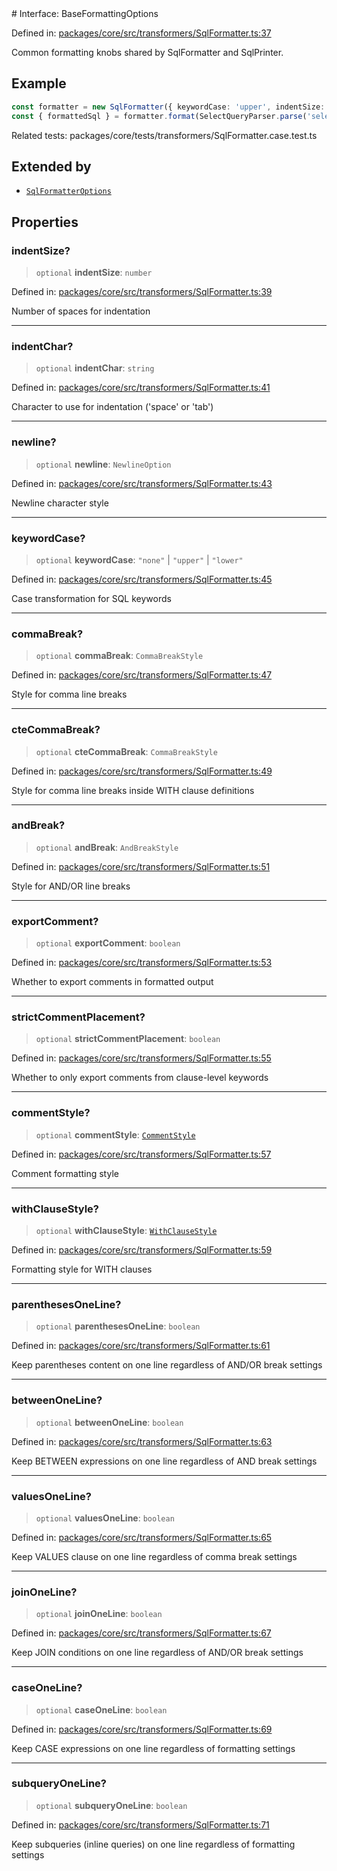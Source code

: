 <div v-pre>
# Interface: BaseFormattingOptions

Defined in: [packages/core/src/transformers/SqlFormatter.ts:37](https://github.com/mk3008/rawsql-ts/blob/3b53f17d700cf976ce5c49b674a04b41eeb14c40/packages/core/src/transformers/SqlFormatter.ts#L37)

Common formatting knobs shared by SqlFormatter and SqlPrinter.

## Example

```typescript
const formatter = new SqlFormatter({ keywordCase: 'upper', indentSize: 4 });
const { formattedSql } = formatter.format(SelectQueryParser.parse('select * from users'));
```
Related tests: packages/core/tests/transformers/SqlFormatter.case.test.ts

## Extended by

- [`SqlFormatterOptions`](SqlFormatterOptions.md)

## Properties

### indentSize?

> `optional` **indentSize**: `number`

Defined in: [packages/core/src/transformers/SqlFormatter.ts:39](https://github.com/mk3008/rawsql-ts/blob/3b53f17d700cf976ce5c49b674a04b41eeb14c40/packages/core/src/transformers/SqlFormatter.ts#L39)

Number of spaces for indentation

***

### indentChar?

> `optional` **indentChar**: `string`

Defined in: [packages/core/src/transformers/SqlFormatter.ts:41](https://github.com/mk3008/rawsql-ts/blob/3b53f17d700cf976ce5c49b674a04b41eeb14c40/packages/core/src/transformers/SqlFormatter.ts#L41)

Character to use for indentation ('space' or 'tab')

***

### newline?

> `optional` **newline**: `NewlineOption`

Defined in: [packages/core/src/transformers/SqlFormatter.ts:43](https://github.com/mk3008/rawsql-ts/blob/3b53f17d700cf976ce5c49b674a04b41eeb14c40/packages/core/src/transformers/SqlFormatter.ts#L43)

Newline character style

***

### keywordCase?

> `optional` **keywordCase**: `"none"` \| `"upper"` \| `"lower"`

Defined in: [packages/core/src/transformers/SqlFormatter.ts:45](https://github.com/mk3008/rawsql-ts/blob/3b53f17d700cf976ce5c49b674a04b41eeb14c40/packages/core/src/transformers/SqlFormatter.ts#L45)

Case transformation for SQL keywords

***

### commaBreak?

> `optional` **commaBreak**: `CommaBreakStyle`

Defined in: [packages/core/src/transformers/SqlFormatter.ts:47](https://github.com/mk3008/rawsql-ts/blob/3b53f17d700cf976ce5c49b674a04b41eeb14c40/packages/core/src/transformers/SqlFormatter.ts#L47)

Style for comma line breaks

***

### cteCommaBreak?

> `optional` **cteCommaBreak**: `CommaBreakStyle`

Defined in: [packages/core/src/transformers/SqlFormatter.ts:49](https://github.com/mk3008/rawsql-ts/blob/3b53f17d700cf976ce5c49b674a04b41eeb14c40/packages/core/src/transformers/SqlFormatter.ts#L49)

Style for comma line breaks inside WITH clause definitions

***

### andBreak?

> `optional` **andBreak**: `AndBreakStyle`

Defined in: [packages/core/src/transformers/SqlFormatter.ts:51](https://github.com/mk3008/rawsql-ts/blob/3b53f17d700cf976ce5c49b674a04b41eeb14c40/packages/core/src/transformers/SqlFormatter.ts#L51)

Style for AND/OR line breaks

***

### exportComment?

> `optional` **exportComment**: `boolean`

Defined in: [packages/core/src/transformers/SqlFormatter.ts:53](https://github.com/mk3008/rawsql-ts/blob/3b53f17d700cf976ce5c49b674a04b41eeb14c40/packages/core/src/transformers/SqlFormatter.ts#L53)

Whether to export comments in formatted output

***

### strictCommentPlacement?

> `optional` **strictCommentPlacement**: `boolean`

Defined in: [packages/core/src/transformers/SqlFormatter.ts:55](https://github.com/mk3008/rawsql-ts/blob/3b53f17d700cf976ce5c49b674a04b41eeb14c40/packages/core/src/transformers/SqlFormatter.ts#L55)

Whether to only export comments from clause-level keywords

***

### commentStyle?

> `optional` **commentStyle**: [`CommentStyle`](../type-aliases/CommentStyle.md)

Defined in: [packages/core/src/transformers/SqlFormatter.ts:57](https://github.com/mk3008/rawsql-ts/blob/3b53f17d700cf976ce5c49b674a04b41eeb14c40/packages/core/src/transformers/SqlFormatter.ts#L57)

Comment formatting style

***

### withClauseStyle?

> `optional` **withClauseStyle**: [`WithClauseStyle`](../type-aliases/WithClauseStyle.md)

Defined in: [packages/core/src/transformers/SqlFormatter.ts:59](https://github.com/mk3008/rawsql-ts/blob/3b53f17d700cf976ce5c49b674a04b41eeb14c40/packages/core/src/transformers/SqlFormatter.ts#L59)

Formatting style for WITH clauses

***

### parenthesesOneLine?

> `optional` **parenthesesOneLine**: `boolean`

Defined in: [packages/core/src/transformers/SqlFormatter.ts:61](https://github.com/mk3008/rawsql-ts/blob/3b53f17d700cf976ce5c49b674a04b41eeb14c40/packages/core/src/transformers/SqlFormatter.ts#L61)

Keep parentheses content on one line regardless of AND/OR break settings

***

### betweenOneLine?

> `optional` **betweenOneLine**: `boolean`

Defined in: [packages/core/src/transformers/SqlFormatter.ts:63](https://github.com/mk3008/rawsql-ts/blob/3b53f17d700cf976ce5c49b674a04b41eeb14c40/packages/core/src/transformers/SqlFormatter.ts#L63)

Keep BETWEEN expressions on one line regardless of AND break settings

***

### valuesOneLine?

> `optional` **valuesOneLine**: `boolean`

Defined in: [packages/core/src/transformers/SqlFormatter.ts:65](https://github.com/mk3008/rawsql-ts/blob/3b53f17d700cf976ce5c49b674a04b41eeb14c40/packages/core/src/transformers/SqlFormatter.ts#L65)

Keep VALUES clause on one line regardless of comma break settings

***

### joinOneLine?

> `optional` **joinOneLine**: `boolean`

Defined in: [packages/core/src/transformers/SqlFormatter.ts:67](https://github.com/mk3008/rawsql-ts/blob/3b53f17d700cf976ce5c49b674a04b41eeb14c40/packages/core/src/transformers/SqlFormatter.ts#L67)

Keep JOIN conditions on one line regardless of AND/OR break settings

***

### caseOneLine?

> `optional` **caseOneLine**: `boolean`

Defined in: [packages/core/src/transformers/SqlFormatter.ts:69](https://github.com/mk3008/rawsql-ts/blob/3b53f17d700cf976ce5c49b674a04b41eeb14c40/packages/core/src/transformers/SqlFormatter.ts#L69)

Keep CASE expressions on one line regardless of formatting settings

***

### subqueryOneLine?

> `optional` **subqueryOneLine**: `boolean`

Defined in: [packages/core/src/transformers/SqlFormatter.ts:71](https://github.com/mk3008/rawsql-ts/blob/3b53f17d700cf976ce5c49b674a04b41eeb14c40/packages/core/src/transformers/SqlFormatter.ts#L71)

Keep subqueries (inline queries) on one line regardless of formatting settings
</div>
